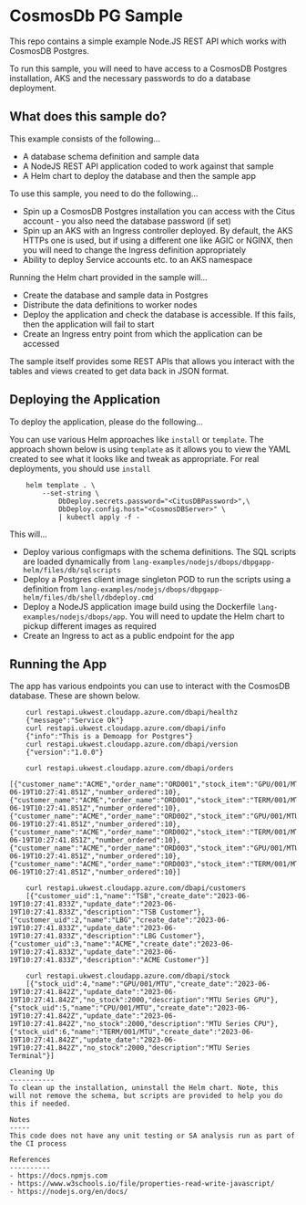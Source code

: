 CosmosDb PG Sample
==================

This repo contains a simple example Node.JS REST API which works with CosmosDB Postgres.

To run this sample, you will need to have access to a CosmosDB Postgres installation, AKS and the necessary passwords to do a database deployment.

What does this sample do?
-------------------------
This example consists of the following...
* A database schema definition and sample data
* A NodeJS REST API application coded to work against that sample
* A Helm chart to deploy the database and then the sample app

To use this sample, you need to do the following...
* Spin up a CosmosDB Postgres installation you can access with the Citus account - you also need the database password (if set)
* Spin up an AKS with an Ingress controller deployed. By default, the AKS HTTPs one is used, but if using a different one like AGIC or NGINX, then you will need to change the Ingress definition appropriately
* Ability to deploy Service accounts etc. to an AKS namespace

Running the Helm chart provided in the sample will...
* Create the database and sample data in Postgres
* Distribute the data definitions to worker nodes
* Deploy the application and check the database is accessible. If this fails, then the application will fail to start
* Create an Ingress entry point from which the application can be accessed

The sample itself provides some REST APIs that allows you interact with the tables and views created to get data back in JSON format. 

Deploying the Application
-------------------------
To deploy the application, please do the following...

You can use various Helm approaches like `install` or `template`. The approach shown below is using `template` as it allows you to view the YAML created to see what it looks like and tweak as appropriate. For real deployments, you should use `install`

```shell
    helm template . \
        --set-string \
            DbDeploy.secrets.password="<CitusDBPassword>",\
            DbDeploy.config.host="<CosmosDBServer>" \
            | kubectl apply -f -
```

This will...
* Deploy various configmaps with the schema definitions. The SQL scripts are loaded dynamically from `lang-examples/nodejs/dbops/dbpgapp-helm/files/db/sqlscripts`
* Deploy a Postgres client image singleton POD to run the scripts using a definition from `lang-examples/nodejs/dbops/dbpgapp-helm/files/db/shell/dbdeploy.cmd`
* Deploy a NodeJS application image build using the Dockerfile `lang-examples/nodejs/dbops/app`. You will need to update the Helm chart to pickup different images as required
* Create an Ingress to act as a public endpoint for the app

Running the App
---------------
The app has various endpoints you can use to interact with the CosmosDB database. These are shown below.

```shell
    curl restapi.ukwest.cloudapp.azure.com/dbapi/healthz
    {"message":"Service Ok"}
    curl restapi.ukwest.cloudapp.azure.com/dbapi/info
    {"info":"This is a Demoapp for Postgres"}
    curl restapi.ukwest.cloudapp.azure.com/dbapi/version
    {"version":"1.0.0"}

    curl restapi.ukwest.cloudapp.azure.com/dbapi/orders
    [{"customer_name":"ACME","order_name":"ORD001","stock_item":"GPU/001/MTU","order_date":"2023-06-19T10:27:41.851Z","number_ordered":10},{"customer_name":"ACME","order_name":"ORD001","stock_item":"TERM/001/MTU","order_date":"2023-06-19T10:27:41.851Z","number_ordered":10},{"customer_name":"ACME","order_name":"ORD002","stock_item":"GPU/001/MTU","order_date":"2023-06-19T10:27:41.851Z","number_ordered":10},{"customer_name":"ACME","order_name":"ORD002","stock_item":"TERM/001/MTU","order_date":"2023-06-19T10:27:41.851Z","number_ordered":10},{"customer_name":"ACME","order_name":"ORD003","stock_item":"GPU/001/MTU","order_date":"2023-06-19T10:27:41.851Z","number_ordered":10},{"customer_name":"ACME","order_name":"ORD003","stock_item":"TERM/001/MTU","order_date":"2023-06-19T10:27:41.851Z","number_ordered":10}]
    
    curl restapi.ukwest.cloudapp.azure.com/dbapi/customers
    [{"customer_uid":1,"name":"TSB","create_date":"2023-06-19T10:27:41.833Z","update_date":"2023-06-19T10:27:41.833Z","description":"TSB Customer"},{"customer_uid":2,"name":"LBG","create_date":"2023-06-19T10:27:41.833Z","update_date":"2023-06-19T10:27:41.833Z","description":"LBG Customer"},{"customer_uid":3,"name":"ACME","create_date":"2023-06-19T10:27:41.833Z","update_date":"2023-06-19T10:27:41.833Z","description":"ACME Customer"}]
    
    curl restapi.ukwest.cloudapp.azure.com/dbapi/stock
    [{"stock_uid":4,"name":"GPU/001/MTU","create_date":"2023-06-19T10:27:41.842Z","update_date":"2023-06-19T10:27:41.842Z","no_stock":2000,"description":"MTU Series GPU"},{"stock_uid":5,"name":"CPU/001/MTU","create_date":"2023-06-19T10:27:41.842Z","update_date":"2023-06-19T10:27:41.842Z","no_stock":2000,"description":"MTU Series CPU"},{"stock_uid":6,"name":"TERM/001/MTU","create_date":"2023-06-19T10:27:41.842Z","update_date":"2023-06-19T10:27:41.842Z","no_stock":2000,"description":"MTU Series Terminal"}]
    
Cleaning Up
-----------
To clean up the installation, uninstall the Helm chart. Note, this will not remove the schema, but scripts are provided to help you do this if needed.

Notes
-----
This code does not have any unit testing or SA analysis run as part of the CI process

References
----------
- https://docs.npmjs.com
- https://www.w3schools.io/file/properties-read-write-javascript/
- https://nodejs.org/en/docs/



